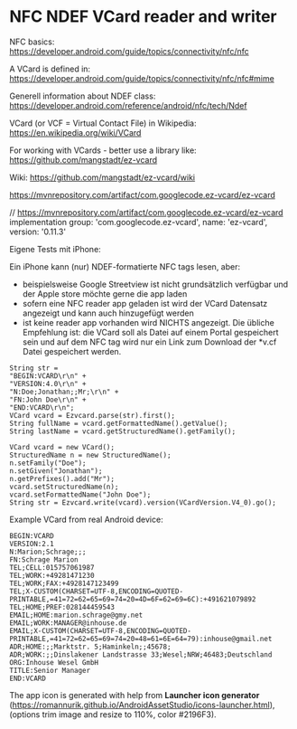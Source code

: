 # NFC NDEF VCard reader and writer

NFC basics: https://developer.android.com/guide/topics/connectivity/nfc/nfc

A VCard is defined in: https://developer.android.com/guide/topics/connectivity/nfc/nfc#mime

Generell information about NDEF class: https://developer.android.com/reference/android/nfc/tech/Ndef

VCard (or VCF = Virtual Contact File) in Wikipedia: https://en.wikipedia.org/wiki/VCard

For working with VCards - better use a library like: https://github.com/mangstadt/ez-vcard

Wiki: https://github.com/mangstadt/ez-vcard/wiki

https://mvnrepository.com/artifact/com.googlecode.ez-vcard/ez-vcard

// https://mvnrepository.com/artifact/com.googlecode.ez-vcard/ez-vcard
implementation group: 'com.googlecode.ez-vcard', name: 'ez-vcard', version: '0.11.3'

Eigene Tests mit iPhone:

Ein iPhone kann (nur) NDEF-formatierte NFC tags lesen, aber:

- beispielsweise Google Streetview ist nicht grundsätzlich verfügbar und der Apple store möchte gerne die app laden
- sofern eine NFC reader app geladen ist wird der VCard Datensatz angezeigt und kann auch hinzugefügt werden
- ist keine reader app vorhanden wird NICHTS angezeigt. Die übliche Empfehlung ist: die VCard soll als Datei auf einem Portal 
gespeichert sein und auf dem NFC tag wird nur ein Link zum Download der *v.cf Datei gespeichert werden. 

```plaintext
String str =
"BEGIN:VCARD\r\n" +
"VERSION:4.0\r\n" +
"N:Doe;Jonathan;;Mr;\r\n" +
"FN:John Doe\r\n" +
"END:VCARD\r\n";
VCard vcard = Ezvcard.parse(str).first();
String fullName = vcard.getFormattedName().getValue();
String lastName = vcard.getStructuredName().getFamily();

VCard vcard = new VCard();
StructuredName n = new StructuredName();
n.setFamily("Doe");
n.setGiven("Jonathan");
n.getPrefixes().add("Mr");
vcard.setStructuredName(n);
vcard.setFormattedName("John Doe");
String str = Ezvcard.write(vcard).version(VCardVersion.V4_0).go();
```


Example VCard from real Android device:

````plaintext
BEGIN:VCARD
VERSION:2.1
N:Marion;Schrage;;;
FN:Schrage Marion
TEL;CELL:015757061987
TEL;WORK:+49281471230
TEL;WORK;FAX:+4928147123499
TEL;X-CUSTOM(CHARSET=UTF-8,ENCODING=QUOTED-PRINTABLE,=41=72=62=65=69=74=20=4D=6F=62=69=6C):+491621079892
TEL;HOME;PREF:028144459543
EMAIL;HOME:marion.schrage@gmy.net
EMAIL;WORK:MANAGER@inhouse.de
EMAIL;X-CUSTOM(CHARSET=UTF-8,ENCODING=QUOTED-PRINTABLE,=41=72=62=65=69=74=20=48=61=6E=64=79):inhouse@gmail.net
ADR;HOME:;;Marktstr. 5;Haminkeln;;45678;
ADR;WORK:;;Dinslakener Landstrasse 33;Wesel;NRW;46483;Deutschland
ORG:Inhouse Wesel GmbH
TITLE:Senior Manager
END:VCARD
````

The app icon is generated with help from **Launcher icon generator** 
(https://romannurik.github.io/AndroidAssetStudio/icons-launcher.html), 
(options trim image and resize to 110%, color #2196F3).

